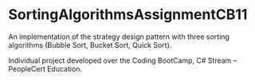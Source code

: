# SortingAlgorithmsAssignmentCB11

An implementation of the strategy design pattern with three sorting algorithms (Bubble Sort, Bucket Sort, Quick Sort).

Individual project developed over the Coding BootCamp, C# Stream – PeopleCert Education.
